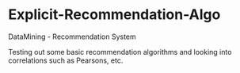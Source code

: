 # Explicit-Recommendation-Algo
DataMining - Recommendation System

Testing out some basic recommendation algorithms and looking into correlations such as Pearsons, etc.
